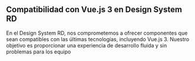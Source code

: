 ## Compatibilidad con Vue.js 3 en Design System RD

En el Design System RD, nos comprometemos a ofrecer componentes que sean compatibles con las últimas tecnologías, incluyendo Vue.js 3. Nuestro objetivo es proporcionar una experiencia de desarrollo fluida y sin problemas para los equipo